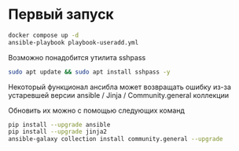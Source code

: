 # Первый запуск
```sh
docker compose up -d
ansible-playbook playbook-useradd.yml
```
Возможно понадобится утилита sshpass
```sh
sudo apt update && sudo apt install sshpass -y
```
Некоторый функционал ансибла может возвращать ошибку из-за устаревшей версии ansible / Jinja / Community.general коллекции

Обновить их можно с помощью следующих команд
```sh
pip install --upgrade ansible
pip install --upgrade jinja2
ansible-galaxy collection install community.general --upgrade
```
